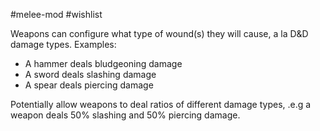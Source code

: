 #melee-mod #wishlist 

Weapons can configure what type of wound(s) they will cause, a la D&D damage types.
Examples:
- A hammer deals bludgeoning damage
- A sword deals slashing damage
- A spear deals piercing damage

Potentially allow weapons to deal ratios of different damage types, .e.g a weapon deals 50% slashing and 50% piercing damage.